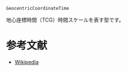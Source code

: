 ```
GeocentricCoordinateTime
```

地心座標時間（TCG）時間スケールを表す型です。

# 参考文献

  * [Wikipedia](https://en.wikipedia.org/wiki/Geocentric_Coordinate_Time)

